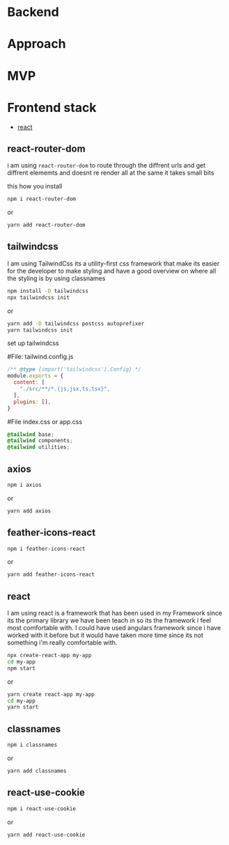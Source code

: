 # Backend

# Approach
# MVP

# Frontend stack

- [react](#react)


## react-router-dom

i am using `react-router-dom` to route through the diffrent urls and get diffrent elememts and doesnt re render all at the same it takes small bits

this how you install
```bash
npm i react-router-dom
```
or
```bash
yarn add react-router-dom
```

## tailwindcss
I am using TailwindCss its a utility-first css framework that make its easier for the developer to make styling and have a good overview on where all the styling is
by using classnames


```bash
npm install -D tailwindcss
npx tailwindcss init
```
or
````bash
yarn add -D tailwindcss postcss autoprefixer
yarn tailwindcss init
````

set up tailwindcss

#File: tailwind.config.js
````javascript
/** @type {import('tailwindcss').Config} */
module.exports = {
  content: [
    "./src/**/*.{js,jsx,ts,tsx}",
  ],
  plugins: [],
}
````
#File index.css or app.css
````css
@tailwind base;
@tailwind components;
@tailwind utilities;
````



## axios

```bash
npm i axios
```
or
```bash
yarn add axios
```
## feather-icons-react

```bash
npm i feather-icons-react
```
or
```bash
yarn add feather-icons-react
```
## react
I am using react is a framework that has been used in my Framework since its the primary library we have been teach in so its the framework i feel most comfortable with. I could have used angulars framework since i have worked with it before but it would have taken more time since its not something i'm really comfortable with.
```bash
npx create-react-app my-app
cd my-app
npm start
```
or
```bash
yarn create react-app my-app
cd my-app
yarn start

```

## classnames

```bash
npm i classnames
```
or
```bash
yarn add classnames
```

## react-use-cookie
```bash
npm i react-use-cookie
```
or
```bash
yarn add react-use-cookie
```